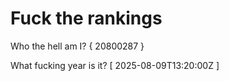# Fuck the rankings

Who the hell am I?
{ 20800287 }

What fucking year is it?
[ 2025-08-09T13:20:00Z ]
